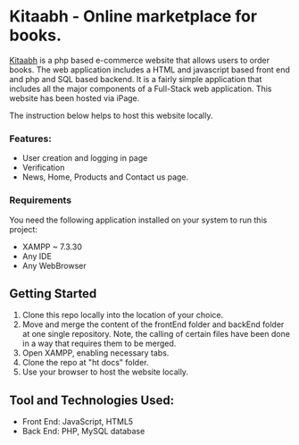 # Kitaabh - Online marketplace for books.


[Kitaabh](https://kitaabh.com/) is a php based e-commerce website that allows users to order books. The web application includes a HTML and javascript based front end and php and SQL based backend. It is a fairly simple application that includes all the major components of a Full-Stack web application. This website has been hosted via iPage.

The instruction below helps to host this website locally.

### Features: 

* User creation and logging in page
* Verification
* News, Home, Products and Contact us page.

### Requirements

You need the following application installed on your system to run this project:

* XAMPP ~  7.3.30
* Any IDE
* Any WebBrowser

## Getting Started

1. Clone this repo locally into the location of your choice.
2. Move and merge the content of the frontEnd folder and backEnd folder at one single repository. Note, the calling of certain files have been done in a way that  requires them to be merged. 
3.  Open XAMPP, enabling necessary tabs.
4.  Clone the repo at "ht docs" folder.
5.  Use your browser to host the website locally.

## Tool and Technologies Used:
* Front End: JavaScript, HTML5
* Back  End: PHP, MySQL database




